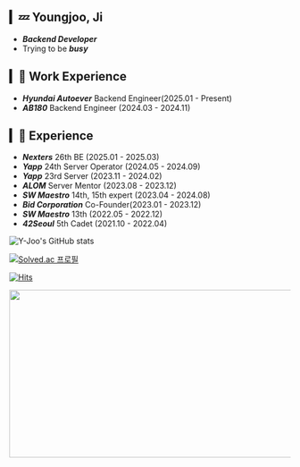 ## ▎💤 Youngjoo, Ji
- ***Backend Developer***
- Trying to be ***busy***

## ▎👔 Work Experience
- ***Hyundai Autoever*** Backend Engineer(2025.01 - Present)
- ***AB180*** Backend Engineer (2024.03 - 2024.11)

## ▎📖 Experience

- ***Nexters*** 26th BE (2025.01 - 2025.03)
- ***Yapp*** 24th Server Operator (2024.05 - 2024.09)
- ***Yapp*** 23rd Server (2023.11 - 2024.02)
- ***ALOM*** Server Mentor (2023.08 - 2023.12)
- ***SW Maestro*** 14th, 15th expert (2023.04 - 2024.08)
- ***Bid Corporation*** Co-Founder(2023.01 - 2023.12)
- ***SW Maestro*** 13th (2022.05 - 2022.12)
- ***42Seoul*** 5th Cadet (2021.10 - 2022.04)


![Y-Joo's GitHub stats](https://github-readme-stats-sand-six-91.vercel.app/api?username=Y-Joo&show_icons=true&count_private=true&line_height=24&theme=material-palenight&hide=stars)

[![Solved.ac 프로필](http://mazassumnida.wtf/api/v2/generate_badge?boj=wldudwn77)](https://solved.ac/wldudwn77)

[![Hits](https://hits.seeyoufarm.com/api/count/incr/badge.svg?url=https%3A%2F%2Fgithub.com%2FY-Joo&count_bg=%2379C83D&title_bg=%23555555&icon=&icon_color=%23E7E7E7&title=hits&edge_flat=false)](https://hits.seeyoufarm.com)

<a href="https://github.com/devxb/gitanimals">
<img
  src="https://render.gitanimals.org/farms/Y-Joo"
  width="600"
  height="300"
/>
</a>
